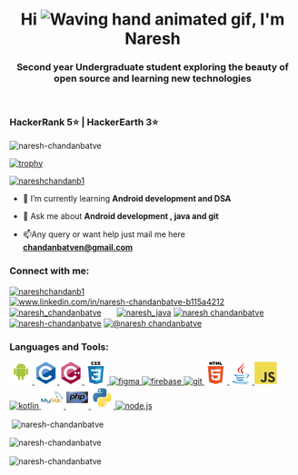 <h1 align="center">Hi 
<img src="https://raw.githubusercontent.com/nixin72/nixin72/master/wave.gif" alt="Waving hand animated gif" height="40" width="40" />, I'm Naresh</h1>
<h3 align="center"> Second year Undergraduate student exploring the beauty of open source and learning new technologies</h3>
<br>
<h3 align="left">HackerRank 5⭐ | HackerEarth 3⭐</h3>

<p align="left"> <img src="https://komarev.com/ghpvc/?username=naresh-chandanbatve&label=Profile%20views&color=0e75b6&style=flat" alt="naresh-chandanbatve" /> </p>

[![trophy](https://github-profile-trophy.vercel.app/?username=ryo-ma&theme=algolia)](https://github.com/ryo-ma/github-profile-trophy)

<p align="left"> <a href="https://twitter.com/nareshchandanb1" target="blank"><img src="https://img.shields.io/twitter/follow/nareshchandanb1?logo=twitter&style=for-the-badge" alt="nareshchandanb1" /></a> </p>

<!-- - 🔭 I’m currently working on **To Do List app with extra features** -->

- 🌱 I’m currently learning **Android development and DSA**

- 💬 Ask me about **Android development , java and git**

- 📫Any query or want help just mail me here **chandanbatven@gmail.com**

<h3 align="left">Connect with me:</h3>
<p align="left">
<a href="https://twitter.com/nareshchandanb1" target="blank"><img align="center" src="https://raw.githubusercontent.com/rahuldkjain/github-profile-readme-generator/master/src/images/icons/Social/twitter.svg" alt="nareshchandanb1" height="30" width="40" /></a>
<a href="https://www.linkedin.com/in/naresh-chandanbatve/" target="blank"><img align="center" src="https://raw.githubusercontent.com/rahuldkjain/github-profile-readme-generator/master/src/images/icons/Social/linked-in-alt.svg" alt="www.linkedin.com/in/naresh-chandanbatve-b115a4212" height="30" width="40" /></a>
<a href="https://instagram.com/naresh_chandanbatve" target="blank"><img align="center" src="https://raw.githubusercontent.com/rahuldkjain/github-profile-readme-generator/master/src/images/icons/Social/instagram.svg" alt="naresh_chandanbatve" height="30" width="40" /></a> 
  &nbsp; &nbsp; &nbsp;
<a href="https://www.codechef.com/users/naresh_java" target="blank"><img align="center" src="https://cdn.codechef.com/sites/default/files/uploads/pictures/811b20a47eac52b10c90ab82e0628e21.png" alt="naresh_java" height="30" width="40" /></a>
<a href="https://www.hackerrank.com/naresh chandanbatve" target="blank"><img align="center" src="https://raw.githubusercontent.com/rahuldkjain/github-profile-readme-generator/master/src/images/icons/Social/hackerrank.svg" alt="naresh chandanbatve" height="30" width="40" /></a>
<a href="https://www.leetcode.com/naresh-chandanbatve" target="blank"><img align="center" src="https://raw.githubusercontent.com/rahuldkjain/github-profile-readme-generator/master/src/images/icons/Social/leet-code.svg" alt="naresh-chandanbatve" height="30" width="40" /></a>
<a href="https://www.hackerearth.com/@chandanbatven" target="blank"><img align="center" src="https://www.itvoice.in/wp-content/uploads/2021/08/HackerEarth-logo.png" alt="@naresh chandanbatve" height="30" width="40" /></a>
</p>

<h3 align="left">Languages and Tools:</h3>
<p align="left"> <a href="https://developer.android.com" target="_blank" rel="noreferrer"> <img src="https://raw.githubusercontent.com/devicons/devicon/master/icons/android/android-original-wordmark.svg" alt="android" width="40" height="40"/> </a> <a href="https://www.cprogramming.com/" target="_blank" rel="noreferrer"> <img src="https://raw.githubusercontent.com/devicons/devicon/master/icons/c/c-original.svg" alt="c" width="40" height="40"/> </a> <a href="https://www.w3schools.com/cpp/" target="_blank" rel="noreferrer"> <img src="https://raw.githubusercontent.com/devicons/devicon/master/icons/cplusplus/cplusplus-original.svg" alt="cplusplus" width="40" height="40"/> </a> <a href="https://www.w3schools.com/css/" target="_blank" rel="noreferrer"> <img src="https://raw.githubusercontent.com/devicons/devicon/master/icons/css3/css3-original-wordmark.svg" alt="css3" width="40" height="40"/> </a> <a href="https://www.figma.com/" target="_blank" rel="noreferrer"> <img src="https://www.vectorlogo.zone/logos/figma/figma-icon.svg" alt="figma" width="40" height="40"/> </a> <a href="https://firebase.google.com/" target="_blank" rel="noreferrer"> <img src="https://www.vectorlogo.zone/logos/firebase/firebase-icon.svg" alt="firebase" width="40" height="40"/> </a> <a href="https://git-scm.com/" target="_blank" rel="noreferrer"> <img src="https://www.vectorlogo.zone/logos/git-scm/git-scm-icon.svg" alt="git" width="40" height="40"/> </a> <a href="https://www.w3.org/html/" target="_blank" rel="noreferrer"> <img src="https://raw.githubusercontent.com/devicons/devicon/master/icons/html5/html5-original-wordmark.svg" alt="html5" width="40" height="40"/> </a> <a href="https://www.java.com" target="_blank" rel="noreferrer"> <img src="https://raw.githubusercontent.com/devicons/devicon/master/icons/java/java-original.svg" alt="java" width="40" height="40"/> </a> <a href="https://developer.mozilla.org/en-US/docs/Web/JavaScript" target="_blank" rel="noreferrer"> <img src="https://raw.githubusercontent.com/devicons/devicon/master/icons/javascript/javascript-original.svg" alt="javascript" width="40" height="40"/> </a> <a href="https://kotlinlang.org" target="_blank" rel="noreferrer"> <img src="https://www.vectorlogo.zone/logos/kotlinlang/kotlinlang-icon.svg" alt="kotlin" width="40" height="40"/> </a> <a href="https://www.mysql.com/" target="_blank" rel="noreferrer"> <img src="https://raw.githubusercontent.com/devicons/devicon/master/icons/mysql/mysql-original-wordmark.svg" alt="mysql" width="40" height="40"/> <a href="https://www.php.net" target="_blank" rel="noreferrer"> <img src="https://raw.githubusercontent.com/devicons/devicon/master/icons/php/php-original.svg" alt="php" width="40" height="40"/> </a></a> <a href="https://www.python.org" target="_blank" rel="noreferrer"> <img src="https://raw.githubusercontent.com/devicons/devicon/master/icons/python/python-original.svg" alt="python" width="40" height="40"/> </a> 
<a href="https://nodejs.org" target="_blank" rel="noreferrer"> <img src="https://www.google.com/imgres?imgurl=https%3A%2F%2Fe7.pngegg.com%2Fpngimages%2F540%2F810%2Fpng-clipart-node-js-javascript-npm-computer-icons-web-application-others-miscellaneous-text.png&imgrefurl=https%3A%2F%2Fwww.pngegg.com%2Fen%2Fpng-exdsy&tbnid=rt1OssoTpCaPWM&vet=12ahUKEwjbgZef_Pf1AhUD_zgGHf0sBv0QMygGegUIARDfAQ..i&docid=qIljsbsytVvEUM&w=900&h=780&q=node.js%20logo&ved=2ahUKEwjbgZef_Pf1AhUD_zgGHf0sBv0QMygGegUIARDfAQ" alt="node.js" width="40" height="40"/> </a>
</p>


<p>&nbsp;<img align="center" src="https://github-readme-stats.vercel.app/api?username=naresh-chandanbatve&show_icons=true&locale=en&theme=algolia" alt="naresh-chandanbatve" /></p>
<p> 
    <img align="center" src="https://github-readme-stats.vercel.app/api/top-langs?username=naresh-chandanbatve&show_icons=true&locale=en&layout=compact&theme=algolia" alt="naresh-chandanbatve" /></p>
    
<p><img align="center" src="https://github-readme-streak-stats.herokuapp.com/?user=naresh-chandanbatve&theme=algolia" alt="naresh-chandanbatve" /></p>


